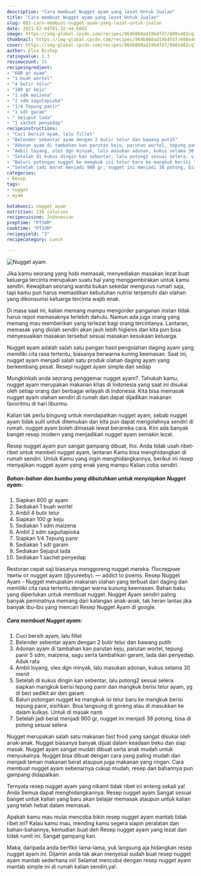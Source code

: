 ```yaml
---
description: "Cara membuat Nugget ayam yang lezat Untuk Jualan"
title: "Cara membuat Nugget ayam yang lezat Untuk Jualan"
slug: 881-cara-membuat-nugget-ayam-yang-lezat-untuk-jualan
date: 2021-02-04T01:32:44.688Z
image: https://img-global.cpcdn.com/recipes/964b060ad19b4fd7/680x482cq70/nugget-ayam-foto-resep-utama.jpg
thumbnail: https://img-global.cpcdn.com/recipes/964b060ad19b4fd7/680x482cq70/nugget-ayam-foto-resep-utama.jpg
cover: https://img-global.cpcdn.com/recipes/964b060ad19b4fd7/680x482cq70/nugget-ayam-foto-resep-utama.jpg
author: Elva Bishop
ratingvalue: 3.3
reviewcount: 15
recipeingredient:
- "600 gr ayam"
- "1 buah wortel"
- "4 butir telur"
- "100 gr keju"
- "1 sdm maizena"
- "2 sdm sagutapioka"
- "1/4 Tepung panir"
- "1 sdt garam"
- " Sejuput lada"
- "1 sachet penyedap"
recipeinstructions:
- "Cuci bersih ayam, lalu fillet"
- "Belender sebentar ayam dengan 2 butir telur dan bawang putih"
- "Adonan ayam di tambahan kan parutan keju, parutan wortel, tepung panir 5 sdm, maizena, sagu serta tambahkan garam, lada dan penyedap. Aduk rata"
- "Ambil loyang, oles dgn minyak, lalu masukan adonan, kukus selama 30 menit"
- "Setelah di kukus dingin kan sebentar, lalu potong2 sesuai selera. siapkan mangkuk berisi tepung panir dan mangkuk berisi telur ayam, yg di beri sedikit air dan garam"
- "Baluri potongan nugget ke mangkuk isi telur baru ke mangkuk berisi tepung panir, sisihkan. Bisa langsung di goreng atau di masukkan ke dalam kulkas. Untuk di masak nanti"
- "Setelah jadi berat menjadi 900 gr, nugget ini menjadi 38 potong, bisa di potong sesuai selera"
categories:
- Resep
tags:
- nugget
- ayam

katakunci: nugget ayam 
nutrition: 238 calories
recipecuisine: Indonesian
preptime: "PT34M"
cooktime: "PT33M"
recipeyield: "3"
recipecategory: Lunch

---
```



![Nugget ayam](https://img-global.cpcdn.com/recipes/964b060ad19b4fd7/680x482cq70/nugget-ayam-foto-resep-utama.jpg)

Jika kamu seorang yang hobi memasak, menyediakan masakan lezat buat keluarga tercinta merupakan suatu hal yang menggembirakan untuk kamu sendiri. Kewajiban seorang  wanita bukan sekedar mengurus rumah saja, tapi kamu pun harus memastikan kebutuhan nutrisi terpenuhi dan olahan yang dikonsumsi keluarga tercinta wajib enak.

Di masa  saat ini, kalian memang mampu mengorder panganan instan tidak harus repot memasaknya terlebih dahulu. Namun ada juga orang yang memang mau memberikan yang terlezat bagi orang tercintanya. Lantaran, memasak yang diolah sendiri akan jauh lebih higienis dan kita pun bisa menyesuaikan masakan tersebut sesuai masakan kesukaan keluarga. 

Nugget ayam adalah salah satu pangan hasil pengolahan daging ayam yang memiliki cita rasa tertentu, biasanya berwarna kuning keemasan. Saat ini, nugget ayam menjadi salah satu produk olahan daging ayam yang berkembang pesat. Resepi nugget ayam simple dan sedap

Mungkinkah anda seorang penggemar nugget ayam?. Tahukah kamu, nugget ayam merupakan makanan khas di Indonesia yang saat ini disukai oleh setiap orang dari berbagai wilayah di Indonesia. Kita bisa memasak nugget ayam olahan sendiri di rumah dan dapat dijadikan makanan favoritmu di hari liburmu.

Kalian tak perlu bingung untuk mendapatkan nugget ayam, sebab nugget ayam tidak sulit untuk ditemukan dan kita pun dapat mengolahnya sendiri di rumah. nugget ayam boleh dimasak lewat beraneka cara. Kini ada banyak banget resep modern yang menjadikan nugget ayam semakin lezat.

Resep nugget ayam pun sangat gampang dibuat, lho. Anda tidak usah ribet-ribet untuk membeli nugget ayam, lantaran Kamu bisa menghidangkan di rumah sendiri. Untuk Kamu yang ingin menghidangkannya, berikut ini resep menyajikan nugget ayam yang enak yang mampu Kalian coba sendiri.

<!--inarticleads1-->

##### Bahan-bahan dan bumbu yang dibutuhkan untuk menyiapkan Nugget ayam:

1. Siapkan 600 gr ayam
1. Sediakan 1 buah wortel
1. Ambil 4 butir telur
1. Siapkan 100 gr keju
1. Sediakan 1 sdm maizena
1. Ambil 2 sdm sagu/tapioka
1. Siapkan 1/4 Tepung panir
1. Sediakan 1 sdt garam
1. Sediakan  Sejuput lada
1. Sediakan 1 sachet penyedap


Restoran cepat saji biasanya menggoreng nugget mereka. Последние твиты от nugget ayam (@yureeby). — addict to poems. Resep Nugget Ayam - Nugget merupakan makanan olahan yang terbuat dari daging dan memiliki cita rasa tertentu dengan warna kunung keemasan. Bahan baku yang diperlukan untuk membuat nugget. Nugget Ayam sendiri paling banyak peminatnya memang dari kalangan anak-anak, tak heran lantas jika banyak ibu-ibu yang mencari Resep Nugget Ayam di google. 

<!--inarticleads2-->

##### Cara membuat Nugget ayam:

1. Cuci bersih ayam, lalu fillet
1. Belender sebentar ayam dengan 2 butir telur dan bawang putih
1. Adonan ayam di tambahan kan parutan keju, parutan wortel, tepung panir 5 sdm, maizena, sagu serta tambahkan garam, lada dan penyedap. Aduk rata
1. Ambil loyang, oles dgn minyak, lalu masukan adonan, kukus selama 30 menit
1. Setelah di kukus dingin kan sebentar, lalu potong2 sesuai selera. siapkan mangkuk berisi tepung panir dan mangkuk berisi telur ayam, yg di beri sedikit air dan garam
1. Baluri potongan nugget ke mangkuk isi telur baru ke mangkuk berisi tepung panir, sisihkan. Bisa langsung di goreng atau di masukkan ke dalam kulkas. Untuk di masak nanti
1. Setelah jadi berat menjadi 900 gr, nugget ini menjadi 38 potong, bisa di potong sesuai selera


Nugget merupakan salah satu makanan fast food yang sangat disukai oleh anak-anak. Nugget biasanya banyak dijual dalam keadaan beku dan siap masak. Nugget ayam sangat mudah dibuat serta anak mudah untuk menyukainya. Nugget bisa dibuat dengan cara yang paling mudah dan menjadi teman makanan berat ataupun juga makanan yang ringan. Cara membuat nugget ayam sebenarnya cukup mudah, resep dan bahannya pun gampang didapatkan. 

Ternyata resep nugget ayam yang nikamt tidak ribet ini enteng sekali ya! Anda Semua dapat menghidangkannya. Resep nugget ayam Sangat sesuai banget untuk kalian yang baru akan belajar memasak ataupun untuk kalian yang telah hebat dalam memasak.

Apakah kamu mau mulai mencoba bikin resep nugget ayam mantab tidak ribet ini? Kalau kamu mau, mending kamu segera siapin peralatan dan bahan-bahannya, kemudian buat deh Resep nugget ayam yang lezat dan tidak rumit ini. Sangat gampang kan. 

Maka, daripada anda berfikir lama-lama, yuk langsung aja hidangkan resep nugget ayam ini. Dijamin anda tak akan menyesal sudah buat resep nugget ayam mantab sederhana ini! Selamat mencoba dengan resep nugget ayam mantab simple ini di rumah kalian sendiri,ya!.

